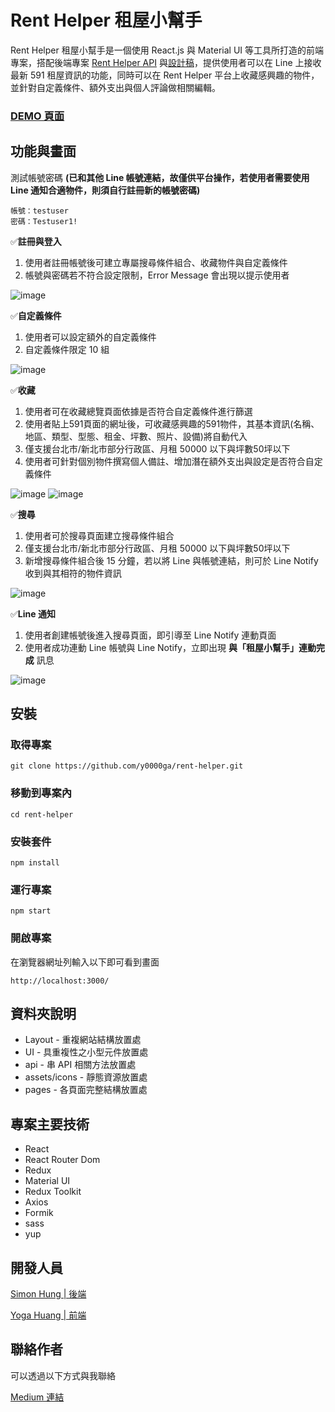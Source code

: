 # Rent Helper 租屋小幫手
Rent Helper 租屋小幫手是一個使用 React.js 與 Material UI 等工具所打造的前端專案，搭配後端專案 [Rent Helper API](https://github.com/SimonHung8/rent-helper-api) 與[設計稿](https://www.figma.com/file/aVZybAfmifxvDPZv0ql1PZ/rent-helper?node-id=0%3A1)，提供使用者可以在 Line 上接收最新 591 租屋資訊的功能，同時可以在 Rent Helper 平台上收藏感興趣的物件，並針對自定義條件、額外支出與個人評論做相關編輯。

### [DEMO 頁面](https://y0000ga.github.io/rent-helper/)

## 功能與畫面
測試帳號密碼 **(已和其他 Line 帳號連結，故僅供平台操作，若使用者需要使用 Line 通知合適物件，則須自行註冊新的帳號密碼)**
```
帳號：testuser
密碼：Testuser1!
```
✅**註冊與登入**
1. 使用者註冊帳號後可建立專屬搜尋條件組合、收藏物件與自定義條件
2. 帳號與密碼若不符合設定限制，Error Message 會出現以提示使用者

![image](https://user-images.githubusercontent.com/111579529/211322906-90480f69-de90-4e39-bcfb-89c47c3b8fb1.png)

✅**自定義條件**
1. 使用者可以設定額外的自定義條件
2. 自定義條件限定 10 組

![image](https://user-images.githubusercontent.com/111579529/211322870-766e0854-9534-43aa-80dc-73337fe693fd.png)

✅**收藏**
1. 使用者可在收藏總覽頁面依據是否符合自定義條件進行篩選
2. 使用者貼上591頁面的網址後，可收藏感興趣的591物件，其基本資訊(名稱、地區、類型、型態、租金、坪數、照片、設備)將自動代入
3. 僅支援台北市/新北市部分行政區、月租 50000 以下與坪數50坪以下
4. 使用者可針對個別物件撰寫個人備註、增加潛在額外支出與設定是否符合自定義條件

![image](https://user-images.githubusercontent.com/111579529/211322653-80e4d1c6-2242-4c84-9456-6a88493b421b.png)
![image](https://user-images.githubusercontent.com/111579529/211322748-d0646f19-4a32-4fe8-be23-95eb2c3371fb.png)


✅**搜尋**

1. 使用者可於搜尋頁面建立搜尋條件組合
2. 僅支援台北市/新北市部分行政區、月租 50000 以下與坪數50坪以下
3. 新增搜尋條件組合後 15 分鐘，若以將 Line 與帳號連結，則可於 Line Notify 收到與其相符的物件資訊

![image](https://user-images.githubusercontent.com/111579529/211322553-111c46ff-cae8-4613-a674-1eba323c2d2f.png)

✅**Line 通知**
1. 使用者創建帳號後進入搜尋頁面，即引導至 Line Notify 連動頁面
2. 使用者成功連動 Line 帳號與 Line Notify，立即出現 **與「租屋小幫手」連動完成** 訊息

![image](https://user-images.githubusercontent.com/111579529/211353224-34c47793-049a-4408-b0e5-4a6111e8d065.png)


## 安裝
### 取得專案
```
git clone https://github.com/y0000ga/rent-helper.git
```
### 移動到專案內
```
cd rent-helper
```
### 安裝套件
```
npm install
```
### 運行專案
```
npm start
```
### 開啟專案
在瀏覽器網址列輸入以下即可看到畫面
```
http://localhost:3000/
```
## 資料夾說明
* Layout - 重複網站結構放置處
* UI - 具重複性之小型元件放置處
* api - 串 API 相關方法放置處
* assets/icons - 靜態資源放置處
* pages - 各頁面完整結構放置處
## 專案主要技術
* React
* React Router Dom
* Redux
* Material UI
* Redux Toolkit 
* Axios
* Formik
* sass
* yup
## 開發人員
[Simon Hung | 後端](https://github.com/SimonHung8)

[Yoga Huang | 前端](https://github.com/y0000ga)
## 聯絡作者
可以透過以下方式與我聯絡

[Medium 連結](https://medium.com/@shiusun246)
